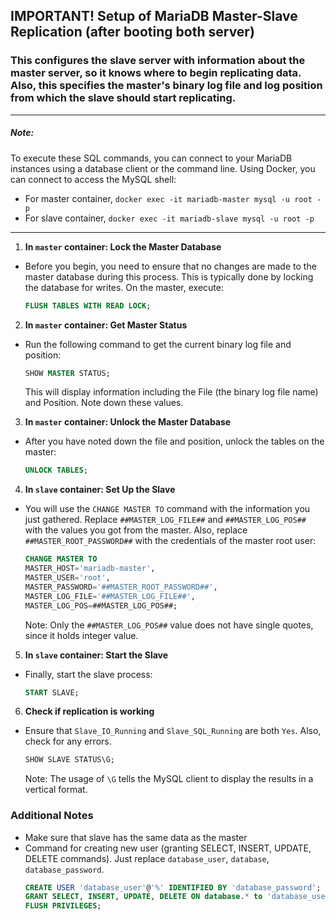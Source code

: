 ## IMPORTANT! Setup of MariaDB Master-Slave Replication (after booting both server)
### This configures the slave server with information about the master server, so it knows where to begin replicating data. Also, this specifies the master's binary log file and log position from which the slave should start replicating.
---
##### Note:

To execute these SQL commands, you can connect to your MariaDB instances using a database client or the command line. Using Docker, you can connect to access the MySQL shell:
- For master container, `docker exec -it mariadb-master mysql -u root -p`
- For slave container, `docker exec -it mariadb-slave mysql -u root -p`
---

1. **In `master` container: Lock the Master Database**
- Before you begin, you need to ensure that no changes are made to the master database during this process. This is typically done by locking the database for writes. On the master, execute:
    ```sql
    FLUSH TABLES WITH READ LOCK;
    ```
2. **In `master` container: Get Master Status**
- Run the following command to get the current binary log file and position:
    ```sql
    SHOW MASTER STATUS;
    ```
    This will display information including the File (the binary log file name) and Position. Note down these values.

3. **In `master` container: Unlock the Master Database**
- After you have noted down the file and position, unlock the tables on the master:
    ```sql
    UNLOCK TABLES;
    ```

4. **In `slave` container: Set Up the Slave**
- You will use the `CHANGE MASTER TO` command with the information you just gathered. Replace `##MASTER_LOG_FILE##` and `##MASTER_LOG_POS##` with the values you got from the master. Also, replace `##MASTER_ROOT_PASSWORD##` with the credentials of the master root user:
    ```sql
    CHANGE MASTER TO
    MASTER_HOST='mariadb-master',
    MASTER_USER='root',
    MASTER_PASSWORD='##MASTER_ROOT_PASSWORD##',
    MASTER_LOG_FILE='##MASTER_LOG_FILE##',
    MASTER_LOG_POS=##MASTER_LOG_POS##;
    ```
    Note: Only the `##MASTER_LOG_POS##` value does not have single quotes, since it holds integer value.

5. **In `slave` container: Start the Slave**
- Finally, start the slave process:
    ```sql
    START SLAVE;
    ```
6. **Check if replication is working**
- Ensure that `Slave_IO_Running` and `Slave_SQL_Running` are both `Yes`. Also, check for any errors.
    ```sql
    SHOW SLAVE STATUS\G;
    ```
    Note: The usage of `\G` tells the MySQL client to display the results in a vertical format.
### Additional Notes
* Make sure that slave has the same data as the master
* Command for creating new user (granting SELECT, INSERT, UPDATE, DELETE commands). Just replace `database_user`, `database`, `database_password`.
    ```sql
    CREATE USER 'database_user'@'%' IDENTIFIED BY 'database_password';
    GRANT SELECT, INSERT, UPDATE, DELETE ON database.* to 'database_user'@'%' IDENTIFIED BY 'database_password';
    FLUSH PRIVILEGES;
    ```